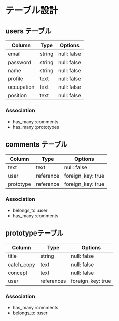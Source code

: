 # テーブル設計

## users テーブル

| Column     | Type   | Options     |
| --------   | ------ | ----------- |
| email      | string | null: false |
| password   | string | null: false |
| name       | string | null: false |
| profile    | text   | null: false |
| occupation | text   | null: false |
| position   | text   | null: false |

### Association

- has_many :comments
- has_many :prototypes


## comments テーブル

| Column    | Type      | Options           |
| ------    | ------    | -----------       |
| text      | text      | null: false       |
| user      | reference | foreign_key: true |
| prototype | reference | foreign_key: true |

### Association

- belongs_to :user
- has_many :comments




## prototypeテーブル

| Column     | Type       | Options           |
| --------   | ------     | -----------       |
| title      | string     | null: false       |
| catch_copy | text       | null: false       |
| concept    | text       | null: false       |
| user       | references | foreign_key: true |

### Association

- has_many :comments
- belongs_to :user